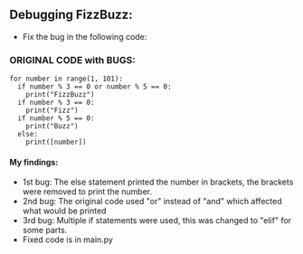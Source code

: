 ## Debugging FizzBuzz:
- Fix the bug in the following code:

### ORIGINAL CODE with BUGS:

```
for number in range(1, 101):
  if number % 3 == 0 or number % 5 == 0:
    print("FizzBuzz")
  if number % 3 == 0:
    print("Fizz")
  if number % 5 == 0:
    print("Buzz")
  else:
    print([number])
```

#### My findings:
- 1st bug: The else statement printed the number in brackets, the brackets were removed to print the number.
- 2nd bug: The original code used "or" instead of "and" which affected what would be printed
- 3rd bug: Multiple if statements were used, this was changed to "elif" for some parts. 
- Fixed code is in main.py
